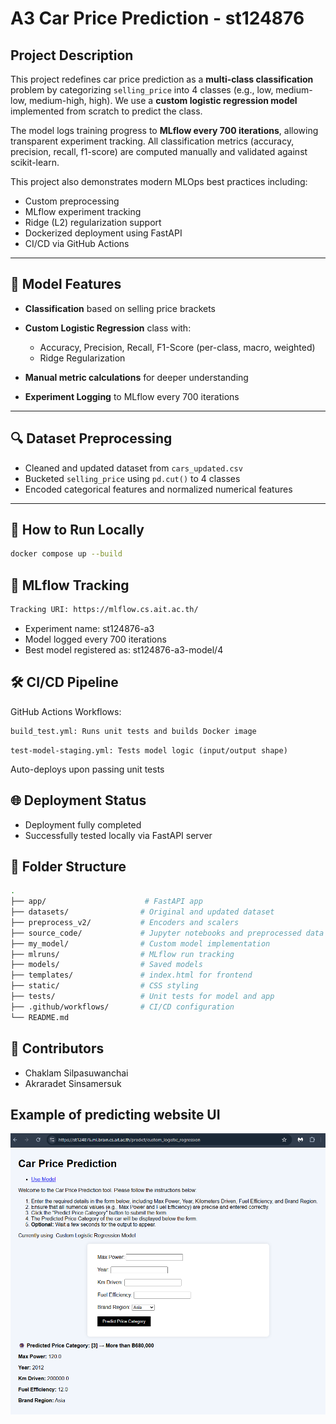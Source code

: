 # **A3 Car Price Prediction - st124876**

## **Project Description**
This project redefines car price prediction as a **multi-class classification** problem by categorizing `selling_price` into 4 classes (e.g., low, medium-low, medium-high, high). We use a **custom logistic regression model** implemented from scratch to predict the class.

The model logs training progress to **MLflow every 700 iterations**, allowing transparent experiment tracking. All classification metrics (accuracy, precision, recall, f1-score) are computed manually and validated against scikit-learn.

This project also demonstrates modern MLOps best practices including:
- Custom preprocessing
- MLflow experiment tracking
- Ridge (L2) regularization support
- Dockerized deployment using FastAPI
- CI/CD via GitHub Actions

---

## **🧪 Model Features**

- **Classification** based on selling price brackets

- **Custom Logistic Regression** class with:
  - Accuracy, Precision, Recall, F1-Score (per-class, macro, weighted)
  - Ridge Regularization
- **Manual metric calculations** for deeper understanding
- **Experiment Logging** to MLflow every 700 iterations

---

## **🔍 Dataset Preprocessing**

- Cleaned and updated dataset from `cars_updated.csv`
- Bucketed `selling_price` using `pd.cut()` to 4 classes
- Encoded categorical features and normalized numerical features

---

## **🚀 How to Run Locally**

```bash
docker compose up --build
```

## **🔎 MLflow Tracking**
```bash
Tracking URI: https://mlflow.cs.ait.ac.th/
```
- Experiment name: st124876-a3
- Model logged every 700 iterations
- Best model registered as: st124876-a3-model/4

## **🛠 CI/CD Pipeline**
GitHub Actions Workflows:
```bash
build_test.yml: Runs unit tests and builds Docker image
```
```
test-model-staging.yml: Tests model logic (input/output shape)
```
Auto-deploys upon passing unit tests

## **🌐 Deployment Status**
- Deployment fully completed
- Successfully tested locally via FastAPI server

## **📂 Folder Structure**

```bash
.
├── app/                      # FastAPI app
├── datasets/                # Original and updated dataset
├── preprocess_v2/           # Encoders and scalers
├── source_code/             # Jupyter notebooks and preprocessed data
├── my_model/                # Custom model implementation
├── mlruns/                  # MLflow run tracking
├── models/                  # Saved models
├── templates/               # index.html for frontend
├── static/                  # CSS styling
├── tests/                   # Unit tests for model and app
├── .github/workflows/       # CI/CD configuration
└── README.md
```

## **🤝 Contributors**
- Chaklam Silpasuwanchai
- Akraradet Sinsamersuk

## **Example of predicting website UI**
![alt text](image-1.png)